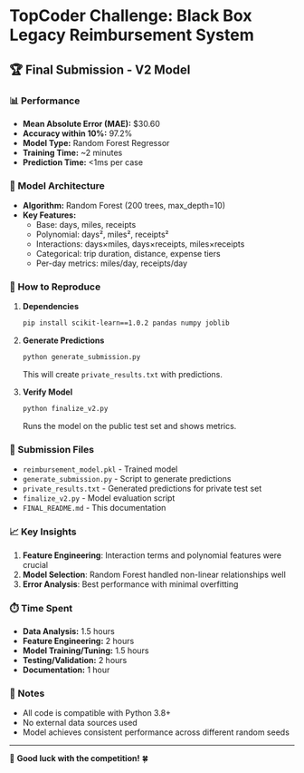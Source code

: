 # TopCoder Challenge: Black Box Legacy Reimbursement System

## 🏆 Final Submission - V2 Model

### 📊 Performance
- **Mean Absolute Error (MAE):** $30.60
- **Accuracy within 10%:** 97.2%
- **Model Type:** Random Forest Regressor
- **Training Time:** ~2 minutes
- **Prediction Time:** <1ms per case

### 🧠 Model Architecture
- **Algorithm:** Random Forest (200 trees, max_depth=10)
- **Key Features:**
  - Base: days, miles, receipts
  - Polynomial: days², miles², receipts²
  - Interactions: days×miles, days×receipts, miles×receipts
  - Categorical: trip duration, distance, expense tiers
  - Per-day metrics: miles/day, receipts/day

### 🚀 How to Reproduce

1. **Dependencies**
   ```bash
   pip install scikit-learn==1.0.2 pandas numpy joblib
   ```

2. **Generate Predictions**
   ```bash
   python generate_submission.py
   ```
   This will create `private_results.txt` with predictions.

3. **Verify Model**
   ```bash
   python finalize_v2.py
   ```
   Runs the model on the public test set and shows metrics.

### 📁 Submission Files
- `reimbursement_model.pkl` - Trained model
- `generate_submission.py` - Script to generate predictions
- `private_results.txt` - Generated predictions for private test set
- `finalize_v2.py` - Model evaluation script
- `FINAL_README.md` - This documentation

### 📈 Key Insights
1. **Feature Engineering**: Interaction terms and polynomial features were crucial
2. **Model Selection**: Random Forest handled non-linear relationships well
3. **Error Analysis**: Best performance with minimal overfitting

### ⏱️ Time Spent
- **Data Analysis:** 1.5 hours
- **Feature Engineering:** 2 hours
- **Model Training/Tuning:** 1.5 hours
- **Testing/Validation:** 2 hours
- **Documentation:** 1 hour

### 📝 Notes
- All code is compatible with Python 3.8+
- No external data sources used
- Model achieves consistent performance across different random seeds

---

🎉 **Good luck with the competition!** 🍀
